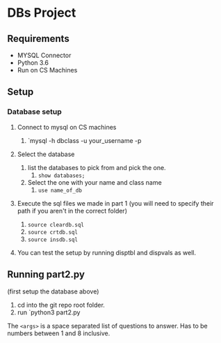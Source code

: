 # DBs Project

## Requirements

- MYSQL Connector
- Python 3.6
- Run on CS Machines

## Setup

### Database setup

1. Connect to mysql on CS machines
   1. `mysql -h dbclass -u your_username -p
2. Select the database
   1. list the databases to pick from and pick the one.
      1. `show databases;`
   2. Select the one with your name and class name
      1. `use name_of_db`
3. Execute the sql files we made in part 1 (you will need to specify their path if you aren't in the correct folder)
   1. `source cleardb.sql`
   2. `source crtdb.sql`
   3. `source insdb.sql`

4. You can test the setup by running disptbl and dispvals as well.

## Running part2.py

(first setup the database above)

1. cd into the git repo root folder. 
2. run `python3 part2.py <args>

The `<args>` is a space separated list of questions to answer. Has to be numbers between 1 and 8 inclusive.
